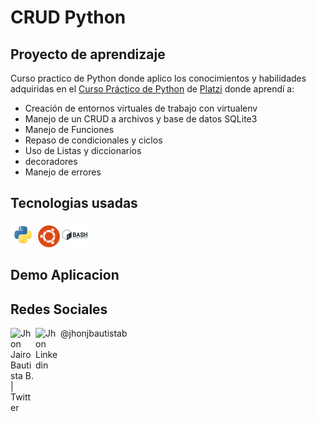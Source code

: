 # CRUD Python
## Proyecto de aprendizaje
Curso practico de Python donde aplico los conocimientos y habilidades adquiridas en el [Curso Práctico de Python](https://platzi.com/clases/python-practico/) de [Platzi](https://platzi.com) donde aprendí a:

 - Creación de entornos virtuales de trabajo con virtualenv
 - Manejo de un CRUD a archivos y base de datos SQLite3
 - Manejo de Funciones
 - Repaso de condicionales y ciclos
 - Uso de Listas y diccionarios
 - decoradores
 - Manejo de errores
 
## Tecnologias usadas
<code><img height="40" src="https://raw.githubusercontent.com/github/explore/80688e429a7d4ef2fca1e82350fe8e3517d3494d/topics/python/python.png"></code> <code><img height="35" src="https://raw.githubusercontent.com/github/explore/80688e429a7d4ef2fca1e82350fe8e3517d3494d/topics/ubuntu/ubuntu.png"></code> <code><img height="40" src="https://raw.githubusercontent.com/github/explore/80688e429a7d4ef2fca1e82350fe8e3517d3494d/topics/bash/bash.png"></code>

## Demo Aplicacion




## Redes Sociales
@jhonjbautistab
<a href="https://twitter.com/jhonjbautistab" target="_blank">
  <img align="left" alt="Jhon Jairo Bautista B. | Twitter" width="40px" src="https://cdn.jsdelivr.net/npm/simple-icons@v3/icons/twitter.svg" />
</a>
<a href="https://www.linkedin.com/in/jhonjbautistab/" target="_blank">
  <img align="left" alt="Jhon Linkedin" width="40px" src="https://cdn.jsdelivr.net/npm/simple-icons@v3/icons/linkedin.svg" />
</a>

